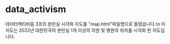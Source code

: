# data_activism
데이터액티비즘 3조의 분만실 시각화 지도를 "map.html"파일명으로 올렸습니다.\n
이 지도는 2022년 대한민국의 분만실 1개 이상의 의원 및 병원의 위치를 시각화 한 지도입니다.
